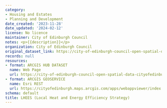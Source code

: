 ```yaml
---
category:
- Housing and Estates
- Planning and Development
date_created: '2023-11-28'
date_updated: '2024-02-12'
license: No licence
maintainer: City of Edinburgh Council
notes: <p>{{description}}</p>
organization: City of Edinburgh Council
original_dataset_link: https://city-of-edinburgh-council-open-spatial-data-cityofedinburgh.hub.arcgis.com/apps/cityofedinburgh::lhees-local-heat-and-energy-efficiency-strategy
records: null
resources:
- format: ARCGIS HUB DATASET
  name: Web Page
  url: https://city-of-edinburgh-council-open-spatial-data-cityofedinburgh.hub.arcgis.com/apps/cityofedinburgh::lhees-local-heat-and-energy-efficiency-strategy
- format: ARCGIS GEOSERVICE
  name: Esri REST
  url: https://cityofedinburgh.maps.arcgis.com/apps/webappviewer/index.html?id=13c444077e3e464394c6abb3b18adfec
schema: default
title: LHEES (Local Heat and Energy Efficiency Strategy)
---
```


